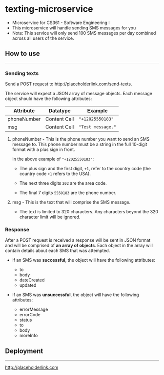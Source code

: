 # texting-microservice

-   Microservice for CS361 - Software Engineering I
-   This microservice will handle sending SMS messages for you
-   Note: This service will only send 100 SMS messages per day combined across all users of the service.

## How to use

---

### Sending texts

Send a POST request to http://placeholderlink.com/send-texts.

The service will expect a JSON array of message objects. Each message object should have the following attributes:

| Attribute   | Datatype     | Example           |
| ----------- | ------------ | ----------------- |
| phoneNumber | Content Cell | `"+12025550183"`  |
| msg         | Content Cell | `"Test message."` |

1. phoneNumber - This is the phone number you want to send an SMS message to. This phone number must be a string in the full 10-digit format with a plus sign in front.

    In the above example of `"+12025550183"`:

    - The plus sign and the first digit, `+1`, refer to the country code (the country code `+1` refers to the USA).

    - The next three digits `202` are the area code.

    - The final 7 digits `5550183` are the phone number.

2. msg - This is the text that will comprise the SMS message.

    - The text is limited to 320 characters. Any characters beyond the 320 character limit will be ignored.

### Response

After a POST request is received a response will be sent in JSON format and will be comprised of **an array of objects**. Each object in the array will contain details about each SMS that was attempted.

-   If an SMS was **successful**, the object will have the following attributes:

    -   to
    -   body
    -   dateCreated
    -   updated

-   If an SMS was **unsuccessful**, the object will have the following attributes:

    -   errorMessage
    -   errorCode
    -   status
    -   to
    -   body
    -   moreInfo

## Deployment

---

http://placeholderlink.com
